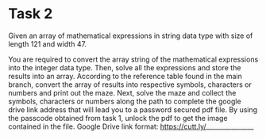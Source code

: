 # Task 2
Given an array of mathematical expressions in string data type with size of length 121 and width 47.

You are required to convert the array string of the mathematical expressions into the integer data type. Then, solve all the expressions and store the results into an array. According to the reference table found in the main branch, convert the array of results into respective symbols, characters or numbers and print out the maze. Next, solve the maze and collect the symbols, characters or numbers along the path to complete the google drive link address that will lead you to a password secured pdf file. By using the passcode obtained from task 1, unlock the pdf to get the image contained in the file. Google Drive link format: https://cutt.ly/_______________
